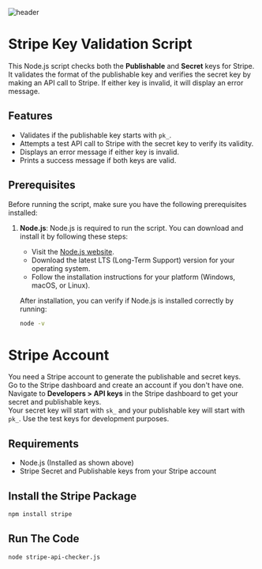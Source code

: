 
![header](https://capsule-render.vercel.app/api?type=venom&height=300&color=gradient&customColorList=0,2,2,5,4,6,8,10,12,14,16,20,30&text=Stripe%20Key%20Validation&fontSize=75&animation=twinkling)
# Stripe Key Validation Script

This Node.js script checks both the **Publishable** and **Secret** keys for Stripe. It validates the format of the publishable key and verifies the secret key by making an API call to Stripe. If either key is invalid, it will display an error message.

## Features
- Validates if the publishable key starts with `pk_`.
- Attempts a test API call to Stripe with the secret key to verify its validity.
- Displays an error message if either key is invalid.
- Prints a success message if both keys are valid.

## Prerequisites

Before running the script, make sure you have the following prerequisites installed:

1. **Node.js**: Node.js is required to run the script. You can download and install it by following these steps:
   - Visit the [Node.js website](https://nodejs.org/en/).
   - Download the latest LTS (Long-Term Support) version for your operating system.
   - Follow the installation instructions for your platform (Windows, macOS, or Linux).
   
   After installation, you can verify if Node.js is installed correctly by running:
   
   ```bash
   node -v
   ```
# Stripe Account

You need a Stripe account to generate the publishable and secret keys.  
Go to the Stripe dashboard and create an account if you don't have one.  
Navigate to **Developers > API keys** in the Stripe dashboard to get your secret and publishable keys.  
Your secret key will start with `sk_` and your publishable key will start with `pk_`. Use the test keys for development purposes.

## Requirements

- Node.js (Installed as shown above)
- Stripe Secret and Publishable keys from your Stripe account

## Install the Stripe Package
```bash
npm install stripe
```
## Run The Code
```bash
node stripe-api-checker.js
```

